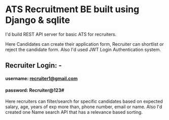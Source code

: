 # ATS Recruitment BE built using Django & sqlite

I'd build REST API server for basic ATS for recruiters.

Here Candidates can create their application form, Recruiter can shortlist or reject the candidate form. Also I'd used JWT Login Authentication system.

## Recruiter Login: -

#### username:  recruiter1@gmail.com
#### password: Recruiter@123#


Here recruiters can filter/search for specific candidates based on expected salary, age, years of exp more than, phone number, email or name. Also I'd created one Name search API that has a relevance based sorting.
